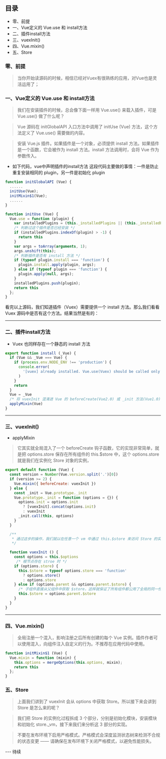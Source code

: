 ## 目录
- 零、前提
- 一、Vue定义的 Vue.use 和 install方法
- 二、插件install方法
- 三、vuexInit() 
- 四、Vue.mixin()
- 五、Store

### 零、前提
> 当你开始读源码的时候，相信已经对Vuex有很熟练的应用，对Vue也是灵活运用了；

### 一、Vue定义的 Vue.use 和 install方法
>我们在安装插件的时候，总会像下面一样用 Vue.use() 来载入插件，可是 Vue.use() 做了什么呢？

>Vue 源码在 initGlobalAPI 入口方法中调用了 initUse (Vue) 方法，这个方法定义了 Vue.use() 需要做的内容。

>安装 Vue.js 插件。如果插件是一个对象，必须提供 install 方法。如果插件是一个函数，它会被作为 install 方法。install 方法调用时，会将 Vue 作为参数传入。

- 如下代码，vue中声明插件的install方法
这段代码主要做的事情：一件是防止重复安装相同的 plugin，另一件是初始化 plugin
```js
function initGlobalAPI (Vue) {
  ......
  initUse(Vue);
  initMixin$1(Vue); 
  ......
}

function initUse (Vue) {
  Vue.use = function (plugin) {
    var installedPlugins = (this._installedPlugins || (this._installedPlugins = []));
    /* 判断过这个插件是否已经安装 */
    if (installedPlugins.indexOf(plugin) > -1) {
      return this
    }
    var args = toArray(arguments, 1);
    args.unshift(this);
    /* 判断插件是否有 install 方法 */
    if (typeof plugin.install === 'function') {
      plugin.install.apply(plugin, args);
    } else if (typeof plugin === 'function') {
      plugin.apply(null, args);
    }
    installedPlugins.push(plugin);
    return this
  };
}
```
看完以上源码，我们知道插件（Vuex）需要提供一个 install 方法。那么我们看看 Vuex 源码中是否有这个方法。结果当然是有的：

---

### 二、插件install方法
- Vuex 也同样存在一个静态的 install 方法
```js
export function install (_Vue) {
  if (Vue && _Vue === Vue) {
    if (process.env.NODE_ENV !== 'production') {
      console.error(
        '[vuex] already installed. Vue.use(Vuex) should be called only once.'
      )
    }
    return
  }
  Vue = _Vue
  /* 将 vuexInit 混淆进 Vue 的 beforeCreate(Vue2.0) 或 _init 方法(Vue1.0) */
  applyMixin(Vue)
}
```

---

### 三、vuexInit() 

- applyMixin
>它其实就全局混入了一个 beforeCreate 钩子函数，它的实现非常简单，就是把 options.store 保存在所有组件的 this.$store 中，这个 options.store 就是我们在实例化 Store 对象的实例，
```js 
export default function (Vue) {
  const version = Number(Vue.version.split('.')[0])
  if (version >= 2) {
    Vue.mixin({ beforeCreate: vuexInit })
  } else {
    const _init = Vue.prototype._init
    Vue.prototype._init = function (options = {}) {
      options.init = options.init
        ? [vuexInit].concat(options.init)
        : vuexInit
      _init.call(this, options)
    }
  }

  /**
   * 通过这步的操作，我们就以在任意一个 vm 中通过 this.$store 来访问 Store 的实例。
   */

  function vuexInit () {
    const options = this.$options
     /* 根节点存在 stroe 时 */
    if (options.store) {
      this.$store = typeof options.store === 'function'
        ? options.store()
        : options.store
    } else if (options.parent && options.parent.$store) {
      /* 子组件直接从父组件中获取 $store，这样就保证了所有组件都公用了全局的同一份 store*/
      this.$store = options.parent.$store
    }
  }
}
```

---

### 四、Vue.mixin()
>全局注册一个混入，影响注册之后所有创建的每个 Vue 实例。插件作者可以使用混入，向组件注入自定义的行为。不推荐在应用代码中使用。

```js
function initMixin$1 (Vue) {
  Vue.mixin = function (mixin) {
    this.options = mergeOptions(this.options, mixin);
    return this
  };
}
```


### 五、Store
>上面我们讲到了 vuexInit 会从 options 中获取 Store。所以接下来会讲到 Store 是怎么来的呢？

>我们把 Store 的实例化过程拆成 3 个部分，分别是初始化模块，安装模块和初始化 store._vm，接下来我们来分析这 3 部分的实现。

>不要在发布环境下启用严格模式。严格模式会深度监测状态树来检测不合规的状态变更 —— 请确保在发布环境下关闭严格模式，以避免性能损失。

--- 待续

